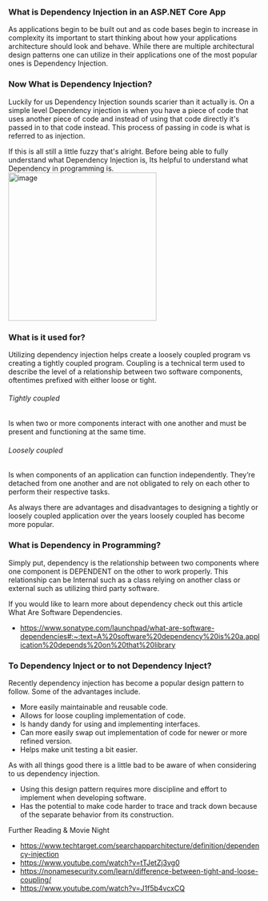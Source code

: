 ### What is Dependency Injection in an ASP.NET Core App

As applications begin to be built out and as code bases begin to increase in complexity its important to start thinking about how your applications architecture should look and behave. While there are multiple architectural design patterns one can utilize in their applications one of the most popular ones is Dependency Injection. 

 

### Now What is Dependency Injection?
Luckily for us Dependency Injection sounds scarier than it actually is. On a simple level Dependency injection is when you have a piece of code that uses another piece of code and instead of using that code directly it's passed in to that code instead. This process of passing in code is what is referred to as injection.

If this is all still a little fuzzy that's alright. Before being able to fully understand what Dependency Injection is, Its helpful to understand what Dependency in programming is.
<img width="296" alt="image" src="https://github.com/Eli-J-Paris/Today-I-Learned/assets/130601227/e47a7fb9-3c3f-4a1a-b700-40e1c5af1fff">

### What is it used for?
Utilizing dependency injection helps create a loosely coupled program vs creating a tightly coupled program. Coupling is a technical term used to describe the level of a relationship between two software components, oftentimes prefixed with either loose or tight.

###### Tightly coupled
Is when two or more components interact with one another and must be present and functioning at the same time.

###### Loosely coupled 
Is when components of an application can function independently. They’re detached from one another and are not obligated to rely on each other to perform their respective tasks.

As always there are advantages and disadvantages to designing a tightly or loosely coupled application over the years loosely coupled has become more popular.

### What is Dependency in Programming?

Simply put, dependency is the relationship between two components where one component is DEPENDENT on the other to work properly. This relationship can be Internal such as a class relying on another class or external such as utilizing third party software. 

If you would like to learn more about dependency check out this article What Are Software Dependencies.
- https://www.sonatype.com/launchpad/what-are-software-dependencies#:~:text=A%20software%20dependency%20is%20a,application%20depends%20on%20that%20library

### To Dependency Inject or to not Dependency Inject?

Recently dependency injection has become a popular design pattern to follow. Some of the advantages include.
- More easily maintainable and reusable code.
-  Allows for loose coupling implementation of code.
-  Is handy dandy for using and implementing interfaces.
-  Can more easily swap out implementation of code for newer or more refined version.
- Helps make unit testing a bit easier.

As with all things good there is a little bad to be aware of when considering to us dependency injection.

- Using this design pattern requires more discipline and effort to implement when developing software.
- Has the potential to make code harder to trace and track down because of the separate behavior from its construction.

Further Reading & Movie Night
- https://www.techtarget.com/searchapparchitecture/definition/dependency-injection
- https://www.youtube.com/watch?v=tTJetZj3vg0
- https://nonamesecurity.com/learn/difference-between-tight-and-loose-coupling/
- https://www.youtube.com/watch?v=J1f5b4vcxCQ
